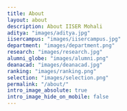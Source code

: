 ```yaml
---
title: About
layout: about
description: About IISER Mohali
aditya: "images/aditya.jpg"
iisercampus: "images/iisercampus.jpg"
department: "images/department.png"
research: "images/research.jpg"
alumni_globe: "images/alumni.png"
deanacad: "images/deanacad.jpg"
ranking: "images/ranking.png"
selection: "images/selection.png"
permalink: "/about/"
intro_image_absolute: true
intro_image_hide_on_mobile: false
---
```


